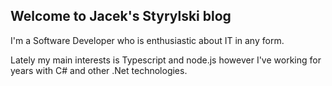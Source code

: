 ## Welcome to Jacek's Styrylski blog

I'm a Software Developer who is enthusiastic about IT in any form.

Lately my main interests is Typescript and node.js however I've working for years with C# and other .Net technologies.
